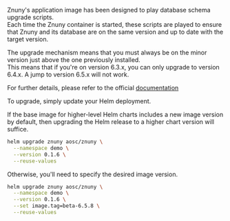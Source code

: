 Znuny's application image has been designed to play database schema upgrade scripts.  
Each time the Znuny container is started, these scripts are played to ensure that Znuny and its database are on 
the same version and up to date with the target version.

The upgrade mechanism means that you must always be on the minor version just above the one previously installed.  
This means that if you're on version 6.3.x, you can only upgrade to version 6.4.x. A jump to version 6.5.x will not work.

For further details, please refer to the official [documentation](https://doc.znuny.org/znuny_lts/releases/installupdate/update.html)

To upgrade, simply update your Helm deployment.

If the base image for higher-level Helm charts includes a new image version by default, then upgrading the Helm release to a higher chart version will suffice.

```bash
helm upgrade znuny aosc/znuny \
  --namespace demo \
  --version 0.1.6 \
  --reuse-values
```

Otherwise, you'll need to specify the desired image version.

```bash
helm upgrade znuny aosc/znuny \
  --namespace demo \
  --version 0.1.6 \
  --set image.tag=beta-6.5.8 \
  --reuse-values
```



